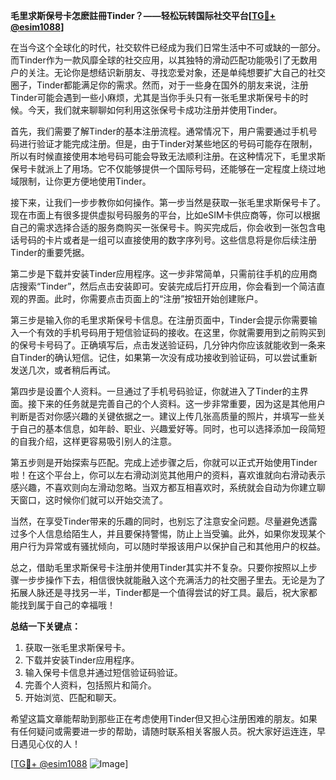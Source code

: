 **毛里求斯保号卡怎麽註冊Tinder？——轻松玩转国际社交平台[[TG💪+ @esim1088](https://t.me/s/esim1088)]**

在当今这个全球化的时代，社交软件已经成为我们日常生活中不可或缺的一部分。而Tinder作为一款风靡全球的社交应用，以其独特的滑动匹配功能吸引了无数用户的关注。无论你是想结识新朋友、寻找恋爱对象，还是单纯想要扩大自己的社交圈子，Tinder都能满足你的需求。然而，对于一些身在国外的朋友来说，注册Tinder可能会遇到一些小麻烦，尤其是当你手头只有一张毛里求斯保号卡的时候。今天，我们就来聊聊如何利用这张保号卡成功注册并使用Tinder。

首先，我们需要了解Tinder的基本注册流程。通常情况下，用户需要通过手机号码进行验证才能完成注册。但是，由于Tinder对某些地区的号码可能存在限制，所以有时候直接使用本地号码可能会导致无法顺利注册。在这种情况下，毛里求斯保号卡就派上了用场。它不仅能够提供一个国际号码，还能够在一定程度上绕过地域限制，让你更方便地使用Tinder。

接下来，让我们一步步教你如何操作。第一步当然是获取一张毛里求斯保号卡了。现在市面上有很多提供虚拟号码服务的平台，比如eSIM卡供应商等，你可以根据自己的需求选择合适的服务商购买一张保号卡。购买完成后，你会收到一张包含电话号码的卡片或者是一组可以直接使用的数字序列号。这些信息将是你后续注册Tinder的重要凭据。

第二步是下载并安装Tinder应用程序。这一步非常简单，只需前往手机的应用商店搜索“Tinder”，然后点击安装即可。安装完成后打开应用，你会看到一个简洁直观的界面。此时，你需要点击页面上的“注册”按钮开始创建账户。

第三步是输入你的毛里求斯保号卡信息。在注册页面中，Tinder会提示你需要输入一个有效的手机号码用于短信验证码的接收。在这里，你就需要用到之前购买到的保号卡号码了。正确填写后，点击发送验证码，几分钟内你应该就能收到一条来自Tinder的确认短信。记住，如果第一次没有成功接收到验证码，可以尝试重新发送几次，或者稍后再试。

第四步是设置个人资料。一旦通过了手机号码验证，你就进入了Tinder的主界面。接下来的任务就是完善自己的个人资料。这一步非常重要，因为这是其他用户判断是否对你感兴趣的关键依据之一。建议上传几张高质量的照片，并填写一些关于自己的基本信息，如年龄、职业、兴趣爱好等。同时，也可以选择添加一段简短的自我介绍，这样更容易吸引别人的注意。

第五步则是开始探索与匹配。完成上述步骤之后，你就可以正式开始使用Tinder啦！在这个平台上，你可以左右滑动浏览其他用户的资料，喜欢谁就向右滑动表示感兴趣，不喜欢则向左滑动忽略。当双方都互相喜欢时，系统就会自动为你建立聊天窗口，这时候你们就可以开始交流了。

当然，在享受Tinder带来的乐趣的同时，也别忘了注意安全问题。尽量避免透露过多个人信息给陌生人，并且要保持警惕，防止上当受骗。此外，如果你发现某个用户行为异常或有骚扰倾向，可以随时举报该用户以保护自己和其他用户的权益。

总之，借助毛里求斯保号卡注册并使用Tinder其实并不复杂。只要你按照以上步骤一步步操作下去，相信很快就能融入这个充满活力的社交圈子里去。无论是为了拓展人脉还是寻找另一半，Tinder都是一个值得尝试的好工具。最后，祝大家都能找到属于自己的幸福哦！

**总结一下关键点：**
1. 获取一张毛里求斯保号卡。
2. 下载并安装Tinder应用程序。
3. 输入保号卡信息并通过短信验证码验证。
4. 完善个人资料，包括照片和简介。
5. 开始浏览、匹配和聊天。

希望这篇文章能帮助到那些正在考虑使用Tinder但又担心注册困难的朋友。如果有任何疑问或需要进一步的帮助，请随时联系相关客服人员。祝大家好运连连，早日遇见心仪的人！

[[TG💪+ @esim1088](https://t.me/s/esim1088) ![Image](https://i.postimg.cc/4NQfJmqS/Snipaste-2025-05-13-00-14-12.png)]